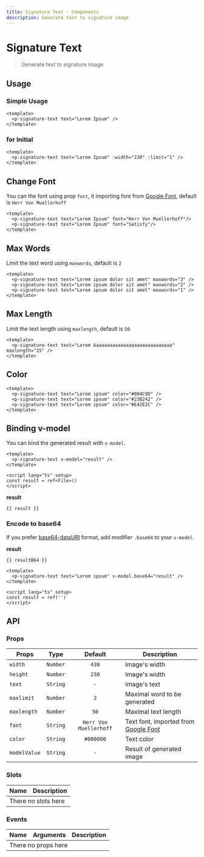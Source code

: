 ```yaml
---
title: Signature Text · Components
description: Generate text to signature image
---
```


<script setup>
  import pInput from '../input/Input.vue'
  import pSignatureText from './SignatureText.vue'
  import { ref } from 'vue-demi'

  const result    = ref()
  const resultB64 = ref()
</script>

# Signature Text

> Generate text to signature image

## Usage

### Simple Usage

<preview class="flex-col !bg-base-white">
  <p-signature-text text="Lorem Ipsum" />
</preview>

```vue
<template>
  <p-signature-text text="Lorem Ipsum" />
</template>
```

### for Initial

<preview class="flex-col !bg-base-white">
  <p-signature-text text="Lorem Ipsum" :width="230" :limit="1" />
</preview>

```vue
<template>
  <p-signature-text text="Lorem Ipsum" :width="230" :limit="1" />
</template>
```

## Change Font

You can the font using prop `font`, it importing font from [Google Font][google-font], default is `Herr Von Muellerhoff`

<preview class="flex-col !bg-base-white">
  <p-signature-text text="Lorem Ipsum" font="Herr Von Muellerhoff"/>
  <p-signature-text text="Lorem Ipsum" font="Satisfy"/>
</preview>

```vue
<template>
  <p-signature-text text="Lorem Ipsum" font="Herr Von Muellerhoff"/>
  <p-signature-text text="Lorem Ipsum" font="Satisfy"/>
</template>
```

## Max Words

Limit the text word using `maxwords`, default is `2`

<preview class="flex-col !bg-base-white">
  <p-signature-text text="Lorem ipsum dolor sit amet" maxwords="3" />
  <p-signature-text text="Lorem ipsum dolor sit amet" maxwords="2" />
  <p-signature-text text="Lorem ipsum dolor sit amet" maxwords="1" />
</preview>

```vue
<template>
  <p-signature-text text="Lorem ipsum dolor sit amet" maxwords="3" />
  <p-signature-text text="Lorem ipsum dolor sit amet" maxwords="2" />
  <p-signature-text text="Lorem ipsum dolor sit amet" maxwords="1" />
</template>
```

## Max Length

Limit the text length using `maxlength`, default is `50`

<preview class="flex-col !bg-base-white">
  <p-signature-text text="Lorem Aaaaaaaaaaaaaaaaaaaaaaaaaaaaa" maxlength="15" />
</preview>

```vue
<template>
  <p-signature-text text="Lorem Aaaaaaaaaaaaaaaaaaaaaaaaaaaaa" maxlength="15" />
</template>
```

## Color

<preview class="flex-col !bg-base-white">
  <p-signature-text text="Lorem ipsum" color="#004C9D" />
  <p-signature-text text="Lorem ipsum" color="#23B242" />
  <p-signature-text text="Lorem ipsum" color="#E42E2C" />
</preview>

```vue
<template>
  <p-signature-text text="Lorem ipsum" color="#004C9D" />
  <p-signature-text text="Lorem ipsum" color="#23B242" />
  <p-signature-text text="Lorem ipsum" color="#E42E2C" />
</template>
```

## Binding v-model

You can bind the generated result with `v-model`.

<preview class="flex-col !bg-base-white">
  <p-signature-text text="Lorem ipsum" v-model="result" />
</preview>

```vue
<template>
  <p-signature-text v-model="result" />
</template>

<script lang="ts" setup>
const result = ref<File>()
</script>
```

**result**

<pre class="truncate"><code>{{ result }}</code></pre>

### Encode to base64

If you prefer [base64-dataURI][data-uri] format, add modifier `.base64` to your `v-model`.

<preview class="flex-col !bg-base-white">
  <p-signature-text text="Lorem ipsum" v-model.base64="resultB64" />
</preview>

**result**

<pre class="truncate"><code>{{ resultB64 }}</code></pre>

```vue
<template>
  <p-signature-text text="Lorem ipsum" v-model.base64="result" />
</template>

<script lang="ts" setup>
const result = ref('')
</script>
```

## API

### Props

| Props        |   Type   |        Default         | Description                                         |
|--------------|:--------:|:----------------------:|-----------------------------------------------------|
| `width`      | `Number` |         `430`          | Image's width                                       |
| `height`     | `Number` |         `230`          | Image's width                                       |
| `text`       | `String` |          `-`           | Image's text                                        |
| `maxlimit`   | `Number` |          `2`           | Maximal word to be generated                        |
| `maxlength`  | `Number` |          `50`          | Maximal text length                                 |
| `font`       | `String` | `Herr Von Muellerhoff` | Text font, imported from [Google Font][google-font] |
| `color`      | `String` |       `#000000`        | Text color                                          |
| `modelValue` | `String` |          `-`           | Result of generated image                           |

### Slots

<table>
  <thead>
    <tr>
      <th>Name</th>
      <th>Description</th>
    </tr>
  </thead>
  <tbody>
    <tr>
      <td colspan="2" class="text-center">There no slots here</td>
    </tr>
  </tbody>
</table>

### Events

<table>
  <thead>
    <tr>
      <th>Name</th>
      <th>Arguments</th>
      <th>Description</th>
    </tr>
  </thead>
  <tbody>
    <tr>
      <td colspan="3" class="text-center">There no props here</td>
    </tr>
  </tbody>
</table>

[google-font]: https://fonts.google.com/
[data-uri]: https://en.wikipedia.org/wiki/Data_URI_scheme
